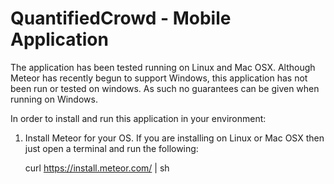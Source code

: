 # QuantifiedCrowd - Mobile Application

The application has been tested running on Linux and Mac OSX. Although Meteor has recently begun to support Windows, this application has not been run or tested on windows. As such no guarantees can be given when running on Windows.

In order to install and run this application in your environment:

1. Install Meteor for your OS. If you are installing on Linux or Mac OSX then just open a terminal and run the following:
    
	curl https://install.meteor.com/ | sh
  

